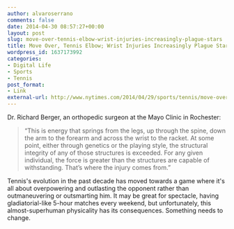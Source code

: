 ```yaml
---
author: alvaroserrano
comments: false
date: 2014-04-30 08:57:27+00:00
layout: post
slug: move-over-tennis-elbow-wrist-injuries-increasingly-plague-stars
title: Move Over, Tennis Elbow; Wrist Injuries Increasingly Plague Stars | NY Times
wordpress_id: 1637173992
categories:
- Digital Life
- Sports
- Tennis
post_format:
- Link
external-url: http://www.nytimes.com/2014/04/29/sports/tennis/move-over-tennis-elbow-wrist-injuries-increasingly-plague-stars.html
---
```


Dr. Richard Berger, an orthopedic surgeon at the Mayo Clinic in Rochester:


<blockquote>“This is energy that springs from the legs, up through the spine, down the arm to the forearm and across the wrist to the racket. At some point, either through genetics or the playing style, the structural integrity of any of those structures is exceeded. For any given individual, the force is greater than the structures are capable of withstanding. That’s where the injury comes from.”</blockquote>



Tennis's evolution in the past decade has moved towards a game where it's all about overpowering and outlasting the opponent rather than outmaneuvering or outsmarting him. It may be great for spectacle, having gladiatorial-like 5-hour matches every weekend, but unfortunately, this almost-superhuman physicality has its consequences. Something needs to change.
